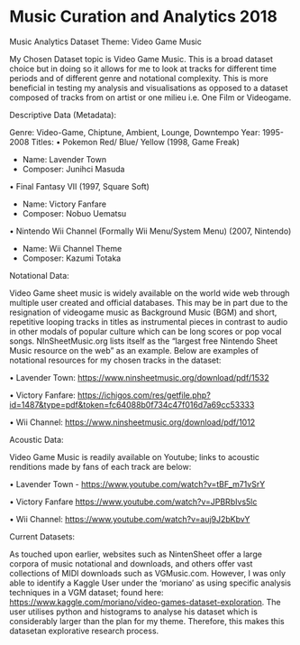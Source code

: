 # Music Curation and Analytics 2018

Music Analytics Dataset Theme: Video Game Music

My Chosen Dataset topic is Video Game Music. This is a broad dataset choice but in doing so it allows for me to look at tracks for different time periods and of different genre and notational complexity. This is more beneficial in testing my analysis and visualisations as opposed to a dataset composed of tracks from on artist or one milieu i.e. One Film or Videogame. 

Descriptive Data (Metadata): 

Genre: Video-Game, Chiptune, Ambient, Lounge, Downtempo
Year: 1995-2008
Titles:
•	Pokemon Red/ Blue/ Yellow (1998, Game Freak)

-	Name: Lavender Town
-	Composer: Junihci Masuda

•	Final Fantasy VII (1997, Square Soft)

-	Name: Victory Fanfare
-	Composer: Nobuo Uematsu

•	Nintendo Wii Channel (Formally Wii Menu/System Menu) (2007, Nintendo)
-	Name: Wii Channel Theme
-	Composer: Kazumi Totaka

Notational Data:

Video Game sheet music is widely available on the world wide web through multiple user created and official databases. This may be in part due to the resignation of videogame music as Background Music (BGM) and short, repetitive looping tracks in titles as instrumental pieces in contrast to audio in other modals of popular culture which can be long scores or pop vocal songs. NInSheetMusic.org lists itself as the “largest free Nintendo Sheet Music resource on the web” as an example. 
Below are examples of notational resources for my chosen tracks in the dataset:

•	Lavender Town: https://www.ninsheetmusic.org/download/pdf/1532  

•	Victory Fanfare: https://ichigos.com/res/getfile.php?id=1487&type=pdf&token=fc64088b0f734c47f016d7a69cc53333  

•	Wii Channel: https://www.ninsheetmusic.org/download/pdf/1012 

Acoustic Data:

Video Game Music is readily available on Youtube; links to acoustic renditions made by fans of each track are below:

•	Lavender Town - https://www.youtube.com/watch?v=tBF_m71vSrY 

•	Victory Fanfare https://www.youtube.com/watch?v=JPBRbIvs5lc 

•	Wii Channel: https://www.youtube.com/watch?v=auj9J2bKbvY 

Current Datasets:

As touched upon earlier, websites such as NintenSheet offer a large corpora of music notational and downloads, and others offer vast collections of MIDI downloads such as VGMusic.com. However, I was only able to identify a Kaggle User under the ‘moriano’ as using specific analysis techniques in a VGM dataset; found here: https://www.kaggle.com/moriano/video-games-dataset-exploration. The user utilises python and histograms to analyse his dataset which is considerably larger than the plan for my theme. Therefore, this makes this datasetan explorative research process. 
